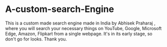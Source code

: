 # A-custom-search-Engine
This is a custom made search engine made in India by Abhisek Praharaj , where you will search your necessary things on YouTube, Google, Microsoft Edge, Amazon, Flipkart from a single webpage. It's in its early stage, so don't go for looks. Thank you.
